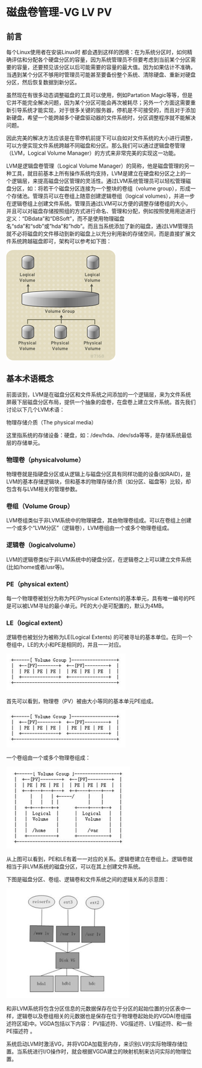 # 磁盘卷管理-VG LV PV

## 前言

每个Linux使用者在安装Linux时 都会遇到这样的困境：在为系统分区时，如何精确评估和分配各个硬盘分区的容量，因为系统管理员不但要考虑到当前某个分区需要的容量，还要预见该分区以后可能需要的容量的最大值。因为如果估计不准确，当遇到某个分区不够用时管理员可能甚至要备份整个系统、清除硬盘、重新对硬盘分区，然后恢复数据到新分区。

虽然现在有很多动态调整磁盘的工具可以使用，例如Partation Magic等等，但是它并不能完全解决问题，因为某个分区可能会再次被耗尽；另外一个方面这需要重新引导系统才能实现，对于很多关键的服务器，停机是不可接受的，而且对于添加新硬盘，希望一个能跨越多个硬盘驱动器的文件系统时，分区调整程序就不能解决问题。

因此完美的解决方法应该是在零停机前提下可以自如对文件系统的大小进行调整，可以方便实现文件系统跨越不同磁盘和分区。那么我们可以通过逻辑盘卷管理（LVM，Logical Volume Manager）的方式来非常完美的实现这一功能。

LVM是逻辑盘卷管理（Logical Volume Manager）的简称，他是磁盘管理的另一种工具，就目前基本上所有操作系统均支持，LVM是建立在硬盘和分区之上的一个逻辑层，来提高磁盘分区管理的灵活性。通过LVM系统管理员可以轻松管理磁盘分区，如：将若干个磁盘分区连接为一个整块的卷组（volume group），形成一个存储池。管理员可以在卷组上随意创建逻辑卷组（logical volumes），并进一步在逻辑卷组上创建文件系统。管理员通过LVM可以方便的调整存储卷组的大小，并且可以对磁盘存储按照组的方式进行命名、管理和分配，例如按照使用用途进行定义：“DBdata”和“DBSoft”，而不是使用物理磁盘名“sda”和“sdb”或”hda”和”hdb”。而且当系统添加了新的磁盘，通过LVM管理员就不必将磁盘的文件移动到新的磁盘上以充分利用新的存储空间，而是直接扩展文件系统跨越磁盘即可，架构可以参考如下图：

![20181126-084239](../../../images/20181126-084239.png)

## 基本术语概念

前面谈到，LVM是在磁盘分区和文件系统之间添加的一个逻辑层，来为文件系统屏蔽下层磁盘分区布局，提供一个抽象的盘卷，在盘卷上建立文件系统。首先我们讨论以下几个LVM术语：

物理存储介质（The physical media）

这里指系统的存储设备：硬盘，如：/dev/hda、/dev/sda等等，是存储系统最低层的存储单元。

### 物理卷（physicalvolume）

物理卷就是指硬盘分区或从逻辑上与磁盘分区具有同样功能的设备(如RAID)，是LVM的基本存储逻辑块，但和基本的物理存储介质（如分区、磁盘等）比较，却包含有与LVM相关的管理参数。

### 卷组（Volume Group）

LVM卷组类似于非LVM系统中的物理硬盘，其由物理卷组成。可以在卷组上创建一个或多个“LVM分区”（逻辑卷），LVM卷组由一个或多个物理卷组成。

### 逻辑卷（logicalvolume）

LVM的逻辑卷类似于非LVM系统中的硬盘分区，在逻辑卷之上可以建立文件系统(比如/home或者/usr等)。

### PE（physical extent）

每一个物理卷被划分为称为PE(Physical Extents)的基本单元，具有唯一编号的PE是可以被LVM寻址的最小单元。PE的大小是可配置的，默认为4MB。

### LE（logical extent）

逻辑卷也被划分为被称为LE(Logical Extents) 的可被寻址的基本单位。在同一个卷组中，LE的大小和PE是相同的，并且一一对应。

![20181126-084429](../../../images/20181126-084429.png)

首先可以看到，物理卷（PV）被由大小等同的基本单元PE组成。

![20181126-084443](../../../images/20181126-084443.png)

一个卷组由一个或多个物理卷组成：

![20181126-084457](../../../images/20181126-084457.png)

从上图可以看到，PE和LE有着一一对应的关系。逻辑卷建立在卷组上。逻辑卷就相当于非LVM系统的磁盘分区，可以在其上创建文件系统。

下图是磁盘分区、卷组、逻辑卷和文件系统之间的逻辑关系的示意图：

![20181126-084514](../../../images/20181126-084514.png)

和非LVM系统将包含分区信息的元数据保存在位于分区的起始位置的分区表中一样，逻辑卷以及卷组相关的元数据也是保存在位于物理卷起始处的VGDA(卷组描述符区域)中。VGDA包括以下内容： PV描述符、VG描述符、LV描述符、和一些PE描述符 。

系统启动LVM时激活VG，并将VGDA加载至内存，来识别LV的实际物理存储位置。当系统进行I/O操作时，就会根据VGDA建立的映射机制来访问实际的物理位置。